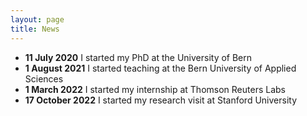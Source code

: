 ```yaml
---
layout: page
title: News
---
```


* **11 July 2020** I started my PhD at the University of Bern
* **1 August 2021** I started teaching at the Bern University of Applied Sciences
* **1 March 2022** I started my internship at Thomson Reuters Labs
* **17 October 2022** I started my research visit at Stanford University


